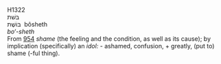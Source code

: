 H1322  
בּשׁת  
בּוֹשֶׁת ‎ bôsheth  
*bo‘-sheth*  
From [954](h0954) *shame* (the feeling and the condition, as well as its
cause); by implication (specifically) an *idol: -* ashamed, confusion, +
greatly, (put to) shame (-ful thing).  
